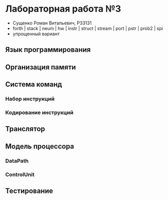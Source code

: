 # Лабораторная работа №3
- Сущенко Роман Витальевич, P33131
- forth | stack | neum | hw | instr | struct | stream | port | pstr | prob2 | spi
- упрощенный вариант

## Язык программирования

## Организация памяти

## Система команд

### Набор инструкций

### Кодирование инструкций

## Транслятор

## Модель процессора

### DataPath

### ControlUnit

## Тестирование

